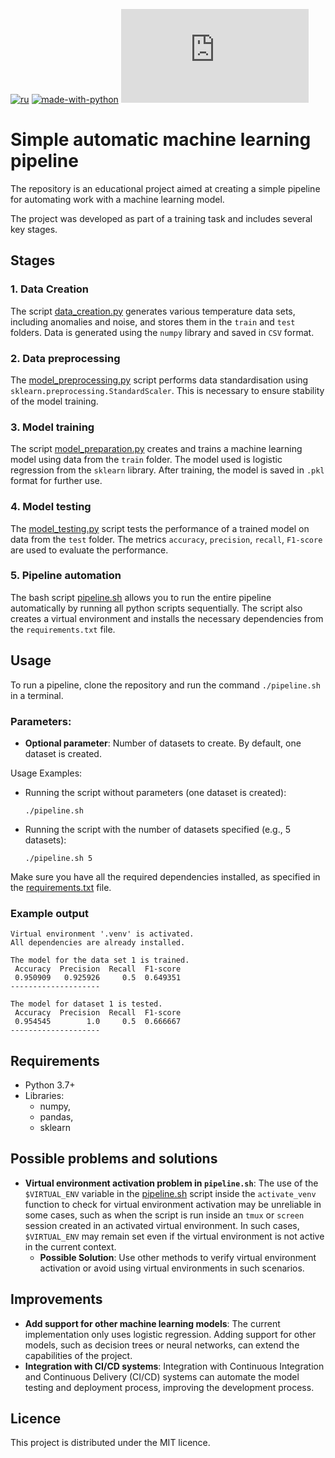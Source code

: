 [![ru](https://img.shields.io/badge/lang-ru-red.svg)](/README.ru.md)
[![made-with-python](https://img.shields.io/badge/Made%20with-Python-1f425f.svg)](https://www.python.org/)
[![GitHub license](https://badgen.net/github/license/Naereen/Strapdown.js)](https://github.com/Naereen/StrapDown.js/blob/master/LICENSE)

# Simple automatic machine learning pipeline

The repository is an educational project aimed at creating a simple pipeline for automating work with a machine learning model.

The project was developed as part of a training task and includes several key stages.

## Stages

### 1. Data Creation

The script [data_creation.py](python_scripts/data_creation.py) generates various temperature data sets, including anomalies and noise, and stores them in the `train` and `test` folders. Data is generated using the `numpy` library and saved in `CSV` format.

### 2. Data preprocessing

The [model_preprocessing.py](python_scripts/model_preprocessing.py) script performs data standardisation using `sklearn.preprocessing.StandardScaler`. This is necessary to ensure stability of the model training.

### 3. Model training

The script [model_preparation.py](python_scripts/model_preparation.py) creates and trains a machine learning model using data from the `train` folder. The model used is logistic regression from the `sklearn` library. After training, the model is saved in `.pkl` format for further use.

### 4. Model testing

The [model_testing.py](python_scripts/model_testing.py) script tests the performance of a trained model on data from the `test` folder. The metrics `accuracy`, `precision`, `recall`, `F1-score` are used to evaluate the performance.

### 5. Pipeline automation

The bash script [pipeline.sh](./pipeline.sh) allows you to run the entire pipeline automatically by running all python scripts sequentially. The script also creates a virtual environment and installs the necessary dependencies from the `requirements.txt` file.

## Usage

To run a pipeline, clone the repository and run the command `./pipeline.sh` in a terminal.

### Parameters:

- **Optional parameter**: Number of datasets to create. By default, one dataset is created.

Usage Examples:

- Running the script without parameters (one dataset is created):
    ```shell
    ./pipeline.sh
    ```
- Running the script with the number of datasets specified (e.g., 5 datasets):
    ```shell
    ./pipeline.sh 5
    ```

Make sure you have all the required dependencies installed, as specified in the [requirements.txt](./requirements.txt) file.

### Example output
```
Virtual environment '.venv' is activated.
All dependencies are already installed.

The model for the data set 1 is trained.
 Accuracy  Precision  Recall  F1-score
 0.950909   0.925926     0.5  0.649351
--------------------

The model for dataset 1 is tested.
 Accuracy  Precision  Recall  F1-score
 0.954545        1.0     0.5  0.666667
--------------------
```

## Requirements

- Python 3.7+
- Libraries:
    - numpy,
    - pandas,
    - sklearn

## Possible problems and solutions

- **Virtual environment activation problem in `pipeline.sh`**: The use of the `$VIRTUAL_ENV` variable in the [pipeline.sh](./pipeline.sh) script inside the `activate_venv` function to check for virtual environment activation may be unreliable in some cases, such as when the script is run inside an `tmux` or `screen` session created in an activated virtual environment. In such cases, `$VIRTUAL_ENV` may remain set even if the virtual environment is not active in the current context.
    - **Possible Solution**: Use other methods to verify virtual environment activation or avoid using virtual environments in such scenarios.

## Improvements

- **Add support for other machine learning models**: The current implementation only uses logistic regression. Adding support for other models, such as decision trees or neural networks, can extend the capabilities of the project.
- **Integration with CI/CD systems**: Integration with Continuous Integration and Continuous Delivery (CI/CD) systems can automate the model testing and deployment process, improving the development process.

## Licence

This project is distributed under the MIT licence.